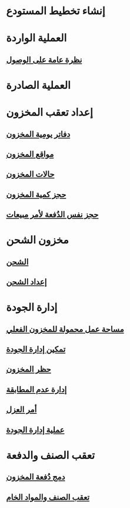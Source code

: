 # إنشاء تخطيط المستودع
# العملية الواردة
## [نظرة عامة على الوصول](arrival-overview.md)
# العملية الصادرة
# إعداد تعقب المخزون
## [دفاتر يومية المخزون](inventory-journals.md)
## [مواقع المخزون](inventory-locations.md)
## [حالات المخزون](inventory-statuses.md)
## [حجز كمية المخزون](reserve-inventory-quantities.md)
## [حجز نفس الدُفعة لأمر مبيعات](../sales-marketing/reserve-same-batch-sales-order.md)
# مخزون الشحن
## [الشحن](consignment.md)
## [إعداد الشحن](set-up-consignment.md)
# إدارة الجودة
## [مساحة عمل محمولة للمخزون الفعلي](inventory-on-hand-mobile-workspace.md)
## [تمكين إدارة الجودة](enable-quality-management.md)
## [حظر المخزون](inventory-blocking.md)
## [إدارة عدم المطابقة](enable-nonconformance-management.md)
## [أمر العزل](quarantine-orders.md)
## [عملية إدارة الجودة](quality-management-processes.md)
# تعقب الصنف والدفعة
## [دمج دُفعة المخزون](merge-inventory-batches.md)
## [تعقب الصنف والمواد الخام](trace-items-raw-materials-inventory-production-sales.md)

